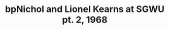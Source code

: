 ---
layout: manifest
title: bpNichol and Lionel Kearns at SGWU pt. 2, 1968
manifest_name: bpnichol-and-lionel-kearns-at-sgwu-pt-2-1968
---